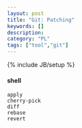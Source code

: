 ```yaml
---
layout: post
title: "Git: Patching"
keywords: []
description: 
category: "PL"
tags: ["tool","git"]
---
```

{% include JB/setup %}

#### shell

``` shell
apply
cherry-pick
diff
rebase
revert
```
